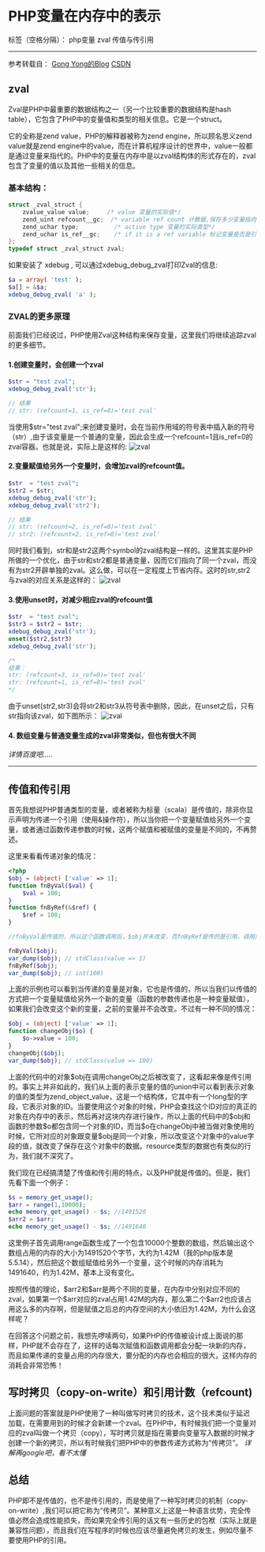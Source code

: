 # PHP变量在内存中的表示

标签（空格分隔）： php变量 zval 传值与传引用

---

参考转载自：
    [Gong Yong的Blog](http://gywbd.github.io/posts/2015/4/php-variable-in-memory.html)
    [CSDN](http://blog.csdn.net/ohmygirl/article/details/41542445)

## zval
Zval是PHP中最重要的数据结构之一（另一个比较重要的数据结构是hash table），它包含了PHP中的变量值和类型的相关信息。它是一个struct。

它的全称是zend value，PHP的解释器被称为zend engine，所以顾名思义zend value就是zend engine中的value，而在计算机程序设计的世界中，value一般都是通过变量来指代的。PHP中的变量在内存中是以zval结构体的形式存在的，zval包含了变量的值以及其他一些相关的信息。


### 基本结构：
```c
struct _zval_struct {
    zvalue_value value;     /* value 变量的实际值*/
    zend_uint refcount__gc;  /* variable ref count 计数器,保存多少变量指向改zval*/
    zend_uchar type;          /* active type 变量的实际类型*/
    zend_uchar is_ref__gc;    /* if it is a ref variable 标记变量是否是引用变量*/
};
typedef struct _zval_struct zval;
```


如果安装了 xdebug , 可以通过xdebug_debug_zval打印Zval的信息:
```php
$a = array( 'test' );  
$a[] = &$a;  
xdebug_debug_zval( 'a' );
```
### ZVAL的更多原理
前面我们已经说过，PHP使用Zval这种结构来保存变量，这里我们将继续追踪zval的更多细节。
#### 1.创建变量时，会创建一个zval
```php
$str = "test zval";  
xdebug_debug_zval('str');  

// 结果
// str: (refcount=1, is_ref=0)='test zval'
```
当使用$str="test zval";来创建变量时，会在当前作用域的符号表中插入新的符号（str）,由于该变量是一个普通的变量，因此会生成一个refcount=1且is_ref=0的zval容器。也就是说，实际上是这样的:
![zval](https://soosim.github.io/assets/images/252356036066910.png)

#### 2.变量赋值给另外一个变量时，会增加zval的refcount值。
```php
$str  = "test zval";  
$str2 = $str;  
xdebug_debug_zval('str');  
xdebug_debug_zval('str2'); 

// 结果
// str: (refcount=2, is_ref=0)='test zval'
// str2: (refcount=2, is_ref=0)='test zval'
```
同时我们看到，str和是str2这两个symbol的zval结构是一样的。这里其实是PHP所做的一个优化，由于str和str2都是普通变量，因而它们指向了同一个zval，而没有为str2开辟单独的zval。这么做，可以在一定程度上节省内存。这时的str,str2与zval的对应关系是这样的：
![zval](https://soosim.github.io/assets/images/252357198403053.png)

#### 3.使用unset时，对减少相应zval的refcount值
```php
$str  = "test zval";  
$str3 = $str2 = $str;  
xdebug_debug_zval('str');  
unset($str2,$str3)  
xdebug_debug_zval('str');

/*
结果：
str: (refcount=3, is_ref=0)='test zval'
str: (refcount=1, is_ref=0)='test zval'
*/
```
由于unset($str2,$str3)会将str2和str3从符号表中删除，因此，在unset之后，只有str指向该zval，如下图所示：
![zval](https://soosim.github.io/assets/images/252358485127530.png)

#### 4. 数组变量与普通变量生成的zval非常类似，但也有很大不同
*详情百度吧.....*

---
## 传值和传引用
首先我想说PHP普通类型的变量，或者被称为标量（scala）是传值的，除非你显示声明为传递一个引用（使用&操作符），所以当你把一个变量赋值给另外一个变量，或者通过函数传递参数的时候，这两个赋值和被赋值的变量是不同的，不再赘述。

这里来看看传递对象的情况：
```php
<?php
$obj = (object) ['value' => 1];
function fnByVal($val) {
    $val = 100;
}
function fnByRef(&$ref) {
    $ref = 100;
}

//fnByVal是传值的，所以这个函数调用后，$obj并未改变，而fnByRef是传的是引用，调用后$obj也改变了

fnByVal($obj);
var_dump($obj); // stdClass(value => 1)
fnByRef($obj);
var_dump($obj); // int(100)
```
上面的示例也可以看到当传递的变量是对象，它也是传值的，所以当我们以传值的方式把一个变量赋值给另外一个新的变量（函数的参数传递也是一种变量赋值），如果我们会改变这个新的变量，之前的变量并不会改变。不过有一种不同的情况：
```php
$obj = (object) ['value' => 1];
function changeObj($o) {
    $o->value = 100;
}
changeObj($obj);
var_dump($obj); // stdClass(value => 100)
```

上面的代码中的对象\$obj在调用changeObj之后被改变了，这看起来像是传引用的。事实上并非如此的，我们从上面的表示变量的值的union中可以看到表示对象的值的类型为zend_object_value，这是一个结构体，它其中有一个long型的字段，它表示对象的ID。当要使用这个对象的时候，PHP会查找这个ID对应的真正的对象在内存中的表示，然后再对这块内存进行操作，所以上面的代码中的$obj和函数的参数\$o都包含同一个对象的ID，而当\$o在changeObj中被当做对象使用的时候，它所对应的对象跟变量\$obj是同一个对象，所以改变这个对象中的value字段的值，就改变了保存在这个对象中的数据。resource类型的数据也有类似的行为，我们就不深究了。

我们现在已经搞清楚了传值和传引用的特点，以及PHP就是传值的。但是，我们先看下面一个例子：
```php
$s = memory_get_usage();
$arr = range(1,10000);
echo memory_get_usage() - $s; //1491520
$arr2 = $arr;
echo memory_get_usage() - $s; //1491640
```
这里例子首先调用range函数生成了一个包含10000个整数的数组，然后输出这个数组占用的内存的大小为1491520个字节，大约为1.42M（我的php版本是5.5.14），然后把这个数组赋值给另外一个变量，这个时候的内存消耗为1491640，约为1.42M，基本上没有变化。

按照传值的理论，\$arr2和\$arr是两个不同的变量，在内存中分别对应不同的zval，如果第一个$arr对应的zval占用1.42M的内存，那么第二个\$arr2也应该占用这么多的内存啊，但是赋值之后总的内存空间的大小依旧为1.42M，为什么会这样呢？

在回答这个问题之前，我想先啰嗦两句，如果PHP的传值被设计成上面说的那样，PHP就不会存在了，这样的话每次赋值和函数调用都会分配一块新的内存，而且如果传递的变量占用的内存很大，要分配的内存也会相应的很大，这样内存的消耗会非常恐怖！

## 写时拷贝（copy-on-write）和引用计数（refcount)
上面问题的答案就是PHP使用了一种叫做写时拷贝的技术，这个技术类似于延迟加载，在需要用到的时候才会新建一个zval。在PHP中，有时候我们把一个变量对应的zval叫做一个拷贝（copy），写时拷贝就是指在需要向变量写入数据的时候才创建一个新的拷贝，所以有时候我们把PHP中的参数传递方式称为“传拷贝”。
*详解再google吧，看不太懂*

## 总结
PHP即不是传值的，也不是传引用的，而是使用了一种写时拷贝的机制（copy-on-write）,我们可以把它称为“传拷贝”。某种意义上这是一种语言优势，完全传值必然会造成性能损失，而如果完全传引用的话又有一些历史的包袱（实际上就是兼容性问题），而且我们在写程序的时候也应该尽量避免拷贝的发生，例如尽量不要使用PHP的引用。





